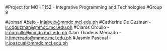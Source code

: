 #Project for MO-IT152 - Integrative Programming and Technologies
#Group 9


#Jomari Abejo            - lr.jabejo@mmdc.mcl.edu.ph
#Catherine De Guzman     - lr.cdguzman@mmdc.mcl.edu.ph
#Claros Orcullo          - lr.corcullo@mmdc.mcl.edu.ph
#Jan Thadeus Mercado     - lr.jtmercado@mmdc.mcl.edu.ph
#Jasmin Pascual          - lr.jpascual@mmdc.mcl.edu.ph
